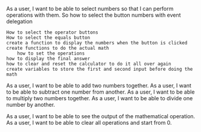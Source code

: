 As a user, I want to be able to select numbers so that I can perform operations with them.
    So how to select the button numbers with event delegation 


    How to select the operator buttons
    How to select the equals button
    create a function to display the numbers when the button is clicked
    create functions to do the actual math
        how to set the operations
    how to display the final answer
    how to clear and reset the calculator to do it all over again
    create variables to store the first and second input before doing the math



As a user, I want to be able to add two numbers together.
As a user, I want to be able to subtract one number from another.
As a user, I want to be able to multiply two numbers together.
As a user, I want to be able to divide one number by another.


As a user, I want to be able to see the output of the mathematical operation.
As a user, I want to be able to clear all operations and start from 0.


